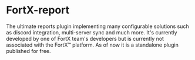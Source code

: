 # FortX-report
The ultimate reports plugin implementing many configurable solutions such as discord integration, multi-server sync and much more. It's currently developed by one of FortX team's developers but is currently not associated with the FortX™ platform. As of now it is a standalone plugin published for free.
